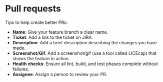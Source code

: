 # Pull requests

Tips to help create better PRs:

* **Name**: Give your feature branch a clear name.
* **Ticket**: Add a link to the ticket on JIRA.
* **Description**: Add a brief description describing the changes you have made.
* **Screenshot/Gif**: Add a screenshot/gif \(use a tool called LICEcap\) that shows the feature in action.
* **Health checks**: Ensure all lint, build, and test phases complete without failures. 
* **Assignee**: Assign a person to review your PR. 

